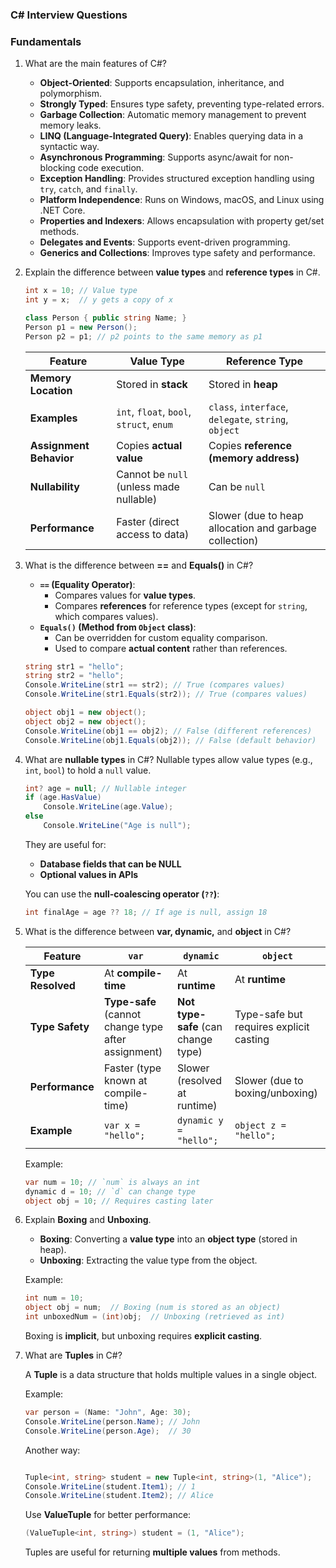 ### **C# Interview Questions**

### **Fundamentals**

1. What are the main features of C#?
    - **Object-Oriented**: Supports encapsulation, inheritance, and polymorphism.
    - **Strongly Typed**: Ensures type safety, preventing type-related errors.
    - **Garbage Collection**: Automatic memory management to prevent memory leaks.
    - **LINQ (Language-Integrated Query)**: Enables querying data in a syntactic way.
    - **Asynchronous Programming**: Supports async/await for non-blocking code execution.
    - **Exception Handling**: Provides structured exception handling using `try`, `catch`, and `finally`.
    - **Platform Independence**: Runs on Windows, macOS, and Linux using .NET Core.
    - **Properties and Indexers**: Allows encapsulation with property get/set methods.
    - **Delegates and Events**: Supports event-driven programming.
    - **Generics and Collections**: Improves type safety and performance.
2. Explain the difference between **value types** and **reference types** in C#.
    
    ```csharp
    int x = 10; // Value type
    int y = x;  // y gets a copy of x
    
    class Person { public string Name; }
    Person p1 = new Person();
    Person p2 = p1; // p2 points to the same memory as p1
    ```
    
    | Feature | Value Type | Reference Type |
    | --- | --- | --- |
    | **Memory Location** | Stored in **stack** | Stored in **heap** |
    | **Examples** | `int`, `float`, `bool`, `struct`, `enum` | `class`, `interface`, `delegate`, `string`, `object` |
    | **Assignment Behavior** | Copies **actual value** | Copies **reference (memory address)** |
    | **Nullability** | Cannot be `null` (unless made nullable) | Can be `null` |
    | **Performance** | Faster (direct access to data) | Slower (due to heap allocation and garbage collection) |
3. What is the difference between **==** and **Equals()** in C#?
    - **`==` (Equality Operator)**:
        - Compares values for **value types**.
        - Compares **references** for reference types (except for `string`, which compares values).
    - **`Equals()` (Method from `Object` class)**:
        - Can be overridden for custom equality comparison.
        - Used to compare **actual content** rather than references.
    
    ```csharp
    string str1 = "hello";
    string str2 = "hello";
    Console.WriteLine(str1 == str2); // True (compares values)
    Console.WriteLine(str1.Equals(str2)); // True (compares values)
    
    object obj1 = new object();
    object obj2 = new object();
    Console.WriteLine(obj1 == obj2); // False (different references)
    Console.WriteLine(obj1.Equals(obj2)); // False (default behavior)
    ```
    
4. What are **nullable types** in C#?
Nullable types allow value types (e.g., `int`, `bool`) to hold a `null` value.
    
    ```csharp
    int? age = null; // Nullable integer
    if (age.HasValue) 
        Console.WriteLine(age.Value);
    else 
        Console.WriteLine("Age is null");
    ```
    
    They are useful for:
    
    - **Database fields that can be NULL**
    - **Optional values in APIs**
    
    You can use the **null-coalescing operator (`??`)**:
    
    ```csharp
    int finalAge = age ?? 18; // If age is null, assign 18
    ```
    
5. What is the difference between **var, dynamic,** and **object** in C#?
    
    
    | Feature | `var` | `dynamic` | `object` |
    | --- | --- | --- | --- |
    | **Type Resolved** | At **compile-time** | At **runtime** | At **runtime** |
    | **Type Safety** | **Type-safe** (cannot change type after assignment) | **Not type-safe** (can change type) | Type-safe but requires explicit casting |
    | **Performance** | Faster (type known at compile-time) | Slower (resolved at runtime) | Slower (due to boxing/unboxing) |
    | **Example** | `var x = "hello";` | `dynamic y = "hello";` | `object z = "hello";` |
    
    Example:
    
    ```csharp
    var num = 10; // `num` is always an int
    dynamic d = 10; // `d` can change type
    object obj = 10; // Requires casting later
    
    ```
    
6. Explain **Boxing** and **Unboxing**.
    - **Boxing**: Converting a **value type** into an **object type** (stored in heap).
    - **Unboxing**: Extracting the value type from the object.
    
    Example:
    
    ```csharp
    int num = 10;
    object obj = num;  // Boxing (num is stored as an object)
    int unboxedNum = (int)obj;  // Unboxing (retrieved as int)
    ```
    
    Boxing is **implicit**, but unboxing requires **explicit casting**.
    
7. What are **Tuples** in C#?
    
    A **Tuple** is a data structure that holds multiple values in a single object.
    
    Example:
    
    ```csharp
    var person = (Name: "John", Age: 30);
    Console.WriteLine(person.Name); // John
    Console.WriteLine(person.Age);  // 30
    ```
    
    Another way:
    
    ```csharp
    
    Tuple<int, string> student = new Tuple<int, string>(1, "Alice");
    Console.WriteLine(student.Item1); // 1
    Console.WriteLine(student.Item2); // Alice
    ```
    
    Use **ValueTuple** for better performance:
    
    ```csharp
    (ValueTuple<int, string>) student = (1, "Alice");
    ```
    
    Tuples are useful for returning **multiple values** from methods.


    